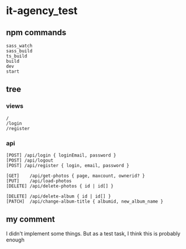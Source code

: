 # it-agency_test

## npm commands
```
sass_watch
sass_build
ts_build
build
dev
start
```

## tree
### views
```
/
/login
/register
```

### api
```
[POST] /api/login { loginEmail, password }
[POST] /api/logout
[POST] /api/register { login, email, password }

[GET]    /api/get-photos { page, maxcount, ownerid? }
[PUT]    /api/load-photos
[DELETE] /api/delete-photos { id | id[] }

[DELETE] /api/delete-album { id | id[] }
[PATCH]  /api/change-album-title { albumid, new_album_name }
```

## my comment
I didn't implement some things. But as a test task, I think this is probably enough
